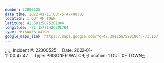 ```yaml
---
number: 22000525
date_time: 2022-01-11T00:45:47+00:00
location: 1 OUT OF TOWN
latitude: 42.39125875201804
longitude: -71.15771426708764
type: PRISONER WATCH
google_maps_link: https://maps.google.com/?q=42.39125875201804,-71.15771426708764
---
```


;;;;;;Incident #: 22000525     Date: 2022‐01‐11 00:45:47     Type: PRISONER WATCH;;;Location: 1 OUT OF TOWN;;;
